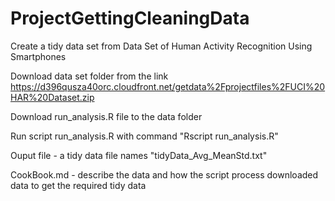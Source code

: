 ProjectGettingCleaningData
==========================

Create a tidy data set from Data Set of Human Activity Recognition Using Smartphones

Download data set folder from the link
https://d396qusza40orc.cloudfront.net/getdata%2Fprojectfiles%2FUCI%20HAR%20Dataset.zip

Download run_analysis.R file to the data folder

Run script run_analysis.R with command "Rscript run_analysis.R"

Ouput file - a tidy data file names "tidyData_Avg_MeanStd.txt"

CookBook.md - describe the data and how the script process downloaded data to get the required tidy data
